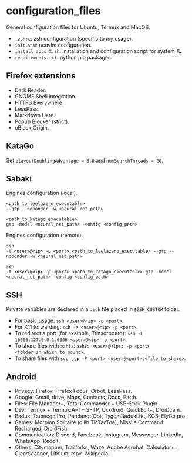 # configuration_files

General configuration files for Ubuntu, Termux and MacOS.

- `.zshrc`: zsh configuration (specific to my usage).
- `init.vim`: neovim configuration.
- `install_apps_X.sh`: installation and configuration script for system X.
- `requirements.txt`: python pip packages.

## Firefox extensions

- Dark Reader.
- GNOME Shell integration.
- HTTPS Everywhere.
- LessPass.
- Markdown Here.
- Popup Blocker (strict).
- uBlock Origin.

## KataGo

Set `playoutDoublingAdvantage = 3.0` and `numSearchThreads = 20`.

## Sabaki

Engines configuration (local).

```shell
<path_to_leelazero_executable>
--gtp --noponder -w <neural_net_path>

<path_to_katago_executable>
gtp -model <neural_net_path> -config <config_path>
```

Engines configuration (remote).

```shell
ssh
-t <user>@<ip> -p <port> <path_to_leelazero_executable> --gtp --noponder -w <neural_net_path>

ssh
-t <user>@<ip> -p <port> <path_to_katago_executable> gtp -model <neural_net_path> -config <config_path>
```

## SSH

Private variables are declared in a `.zsh` file placed in `$ZSH_CUSTOM` folder.

- For basic usage: `ssh <user>@<ip> -p <port>`.
- For X11 forwarding: `ssh -X <user>@<ip> -p <port>`.
- To redirect a port (for example, Tensorboard): `ssh -L 16006:127.0.0.1:6006 <user>@<ip> -p <port>`.
- To share files with `sshfs`: `sshfs <user>@<ip>: -p <port> <folder_in_which_to_mount>`.
- To share files with `scp`: `scp -P <port> <user>@<port>:<file_to_share>`.

## Android

- Privacy: Firefox, Firefox Focus, Orbot, LessPass.
- Google: Gmail, drive, Maps, Contacts, Docs, Earth.
- Files: File Manager+, Total Commander + USB-Stick Plugin
- Dev: Termux + Termux:API + SFTP, Cxxdroid, QuickEdit+, DroiDcam.
- Baduk: Tsumego Pro, Pandanet(Go), TygemBadukLite, KGS, ElyGo pro.
- Games: Morpion Solitaire (qilin TicTacToe), Missile Command: Recharged, DroidFish.
- Communication: Discord, Facebook, Instagram, Messenger, LinkedIn, WhatsApp, Reddit.
- Others: Citymapper, Trailforks, Waze, Adobe Acrobat, Calculator++, ClearScanner, Lithium, mpv, Wikipedia.
